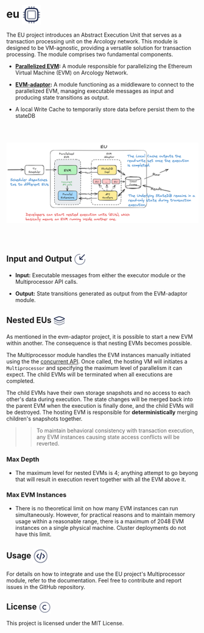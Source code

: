 <h1> eu  <img align="center" height="50" src="./img/cpu.svg">  </h1>

The EU project introduces an Abstract Execution Unit that serves as a transaction processing unit on the Arcology network. This module is designed to be VM-agnostic, providing a versatile solution for transaction processing. The module comprises two fundamental components.

- **[Parallelized EVM](https://github.com/arcology-network/concurrent-evm):** A module responsible for parallelizing the Ethereum Virtual Machine (EVM) on Arcology Network.

- **[EVM-adaptor](https://github.com/arcology-network/vm-adaptor):** A module functioning as a middleware to connect to the parallelized EVM, managing executable messages as input and producing state transitions as output.

- A local Write Cache to temporarily store data before persist them to the stateDB
<br />
<br />

![](./img/eu.png)

<br />
<br />
<h2> Input and Output  <img align="center" height="32" src="./img/circle-top.svg">  </h2>

- **Input:** Executable messages from either the executor module or the Multiprocessor API calls.

- **Output:** State transitions generated as output from the EVM-adaptor module.

<h2> Nested EUs  <img align="center" height="32" src="./img/layers-minimalistic.svg">  </h2>

As mentioned in the evm-adaptor project, it is possible to start a new EVM within another. The consequence is that nesting EVMs becomes possible. 

The Multiprocessor module handles the EVM instances manually initiated using the the [concurrent API](https://github.com/arcology-network/concurrentlib). Once called, the hosting VM will initiates a `Multiprocessor` and specifying the maximum level of parallelism it can expect. The child EVMs will be terminated when all executions are completed.

The child EVMs have their own storage snapshots and no access to each other's data during execution. The state changes will be merged back into the parent EVM when the execution is finally done, and the child EVMs will be destroyed. The hosting EVM is responsible for **deterministically** merging children's snapshots together.

>> To maintain behavioral consistency with transaction execution, any EVM instances causing state access conflicts will be reverted.

### Max Depth

* The maximum level for nested EVMs is 4; anything attempt to go beyong that will result in execution revert together with all the EVM above it.

### Max EVM Instances

* There is no theoretical limit on how many EVM instances can run simultaneously. However, for practical reasons and to maintain memory usage within a reasonable range, there is a maximum of 2048 EVM instances on a single physical machine. Cluster deployments do not have this limit.

<h2> Usage  <img align="center" height="40" src="./img/code-circle.svg">  </h2>

For details on how to integrate and use the EU project's Multiprocessor module, refer to the documentation.
Feel free to contribute and report issues in the GitHub repository.

<h2> License  <img align="center" height="32" src="./img/copyright.svg">  </h2>
This project is licensed under the MIT License.